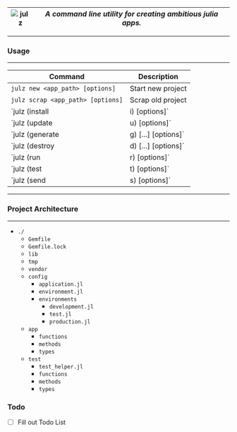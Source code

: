 ![julz](https://raw.githubusercontent.com/djsegal/julz/master/julz_logo.png) | ***A command line utility for creating ambitious julia apps.***
--- | --------

---------------

### Usage

---------------

| Command  | Description |
| ------------- | ------------- |
| `julz new <app_path> [options]` | Start new project |
| `julz scrap <app_path> [options]` | Scrap old project |
| `julz (install|i) [options]` | Install Julia packages |
| `julz (update|u) [options]` | Update Julia packages |
| `julz (generate|g) <generator> <name> [<field>...] [options]` | Generate Julia file |
| `julz (destroy|d) <generator> <name> [<field>...] [options]` | Destroy Julia file |
| `julz (run|r) [options]` | Run Julia code |
| `julz (test|t) [options]` | Test Julia code |
| `julz (send|s) [options]` | Send Julia code elsewhere (unimplemented) |

---------------

### Project Architecture

---------------

- `./`
  - `Gemfile`
  - `Gemfile.lock`
  - `lib`
  - `tmp`
  - `vendor`
  - `config`
    - `application.jl`
    - `environment.jl`
    - `environments`
      - `development.jl`
      - `test.jl`
      - `production.jl`
  - `app`
    - `functions`
    - `methods`
    - `types`
  - `test`
    - `test_helper.jl`
    - `functions`
    - `methods`
    - `types`


### Todo

- [ ] Fill out Todo List
